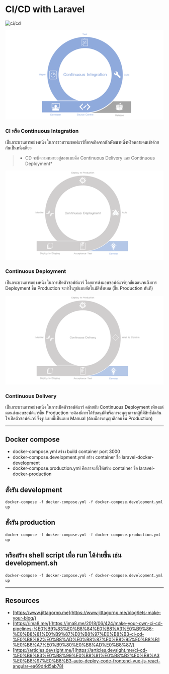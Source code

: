 # CI/CD with Laravel


![ci/cd](CI_-CD.png)

![ci](ci.png)

### CI หรือ Continuous Integration
เป็นกระบวนการอย่างหนึ่ง ในการรวบรวมซอฟแวร์ที่อาจเกิดจากนักพัฒนาหนึ่งหรือหลายคนเข้าด้วยกันเป็นหนึ่งเดียว

> * CD จะมีความหมายอยู่สองแบบคือ Continuous Delivery และ Continuous Deployment*

![cd1](cd1.png)

### Continuous Deployment 
เป็นกระบวนการอย่างหนึ่ง ในการเปิดตัวซอฟต์แวร์ โดยการส่งมอบซอฟต์แวร์ทุกขั้นตอนจนถึงการ Deployment ขึ้น Production จะทำในรูปแบบอัตโนมัติทั้งหมด (ขึ้น Production ทันที)

![cd2](cd2.png)
### Continuous Delivery 
เป็นกระบวนการอย่างหนึ่ง ในการเปิดตัวซอฟต์แวร์ คล้ายกับ Continuous Deployment เพียงแต่ตอนส่งมอบซอฟต์แวร์ขึ้น Production จะต้องมีการได้รับอนุมัติหรือการอนุญาตจากผู้ที่มีสิทธิ์ตัดสินใจเปิดตัวซอฟต์แวร์ ซึ่งรูปแบบนี้เป็นแบบ Manual (ต้องมีการอนุญาติก่อนขึ้น Production)

------


## Docker compose
- docker-compose.yml สร้าง build container port 3000
- docker-compose.development.yml สร้าง container ชื่อ laravel-docker-development
- docker-compose.production.yml คือเราจะสั่งให้สร้าง container ชื่อ laravel-docker-production

## สั่งรัน development
```
docker-compose -f docker-compose.yml -f docker-compose.development.yml up
```
## สั่งรัน production
```
docker-compose -f docker-compose.yml -f docker-compose.production.yml up
```

## หรือสร้าง shell script เพื่อ run ได้ง่ายขึ้น เช่น development.sh

```
docker-compose -f docker-compose.yml -f docker-compose.development.yml up
```

---

## Resources

- [https://www.jittagornp.me](https://www.jittagornp.me/blog/lets-make-your-blog/)
- [https://ima8.me/](https://ima8.me/2018/06/424/make-your-own-ci-cd-pipelines-%E0%B9%83%E0%B8%84%E0%B8%A3%E0%B9%86-%E0%B8%81%E0%B9%87%E0%B8%97%E0%B8%B3-ci-cd-%E0%B8%82%E0%B8%AD%E0%B8%87%E0%B8%95%E0%B8%B1%E0%B8%A7%E0%B9%80%E0%B8%AD%E0%B8%87/)
- [https://articles.devsight.me/](https://articles.devsight.me/ci-cd-%E0%B9%83%E0%B8%99%E0%B8%81%E0%B8%B2%E0%B8%A3%E0%B8%97%E0%B8%B3-auto-deploy-code-frontend-vue-js-react-angular-ea69d4d5ab78)
